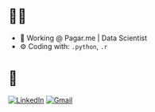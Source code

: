 # 👨‍💻
- 🔭 Working @ Pagar.me | Data Scientist
- ⚙️  Coding with: <code>.python</code>, <code>.r</code>

# 📮
[![LinkedIn](https://img.shields.io/badge/LinkedIn-0077B5?style=for-the-badge&logo=linkedin&logoColor=white)](https://www.linkedin.com/in/joaocasoto/)
[![Gmail](https://img.shields.io/badge/Gmail-D14836?style=for-the-badge&logo=gmail&logoColor=white)](mailto:jrcasoto@gmail.com)
